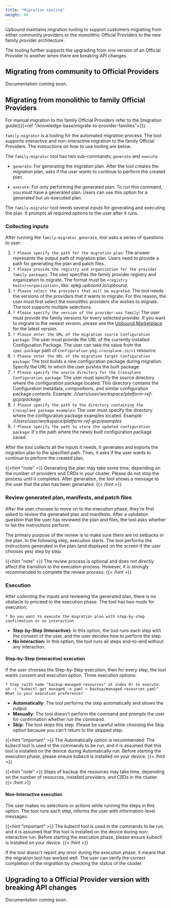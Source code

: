 ```yaml
---
title: "Migration tooling"
weight: 40
---
```


Upbound maintains migration tooling to support customers migrating from either
community providers or the monolithic Official Providers to the new family
provider architecture.

The tooling further supports the upgrading from one version of an Official
Provider to another when there are breaking API changes.

## Migrating from community to Official Providers

Documentation coming soon.

## Migrating from monolithic to family Official Providers

For manual migration to the family Official Providers refer to the
[migration guide]({{<ref "/knowledge-base/migrate-to-provider-families">}}).

`family-migrator` is a tooling for the automated migration process. The tool
supports interactive and non-interactive migration to the family Official
Providers. The instructions on how to use tooling are below.

The `family-migrator` tool has two sub-commands, `generate` and `execute`.

<!-- vale alex.ProfanityUnlikely = NO -->
<!-- ignore "executed" -->
- `generate`: For generating the migration plan. After the tool creates the
migration plan, asks if the user wants to continue to perform the created plan.

- `execute`: For only performing the generated plan. To run this command,
you must have a generated plan. Users can use this option for a generated but
un-executed plan.
<!-- vale alex.ProfanityUnlikely = YES -->

The `family-migrator` tool needs several inputs for generating and executing the
plan. It prompts all required options to the user after it runs.

### Collecting inputs

After running the `family-migrator generate`, tool asks a series of questions
to user:

1. `? Please specify the path for the migration plan`: The answer represents the
output path of migration plan. Users need to provide a path for generating the
plan and patch files.
2. `? Please provide the registry and organization for the provider family
packages`: The user specifies the family provider registry and organization to
migrate. The format must be `<registry host>/<organization>`,
like: _xpkg.upbound.io/upbound_.
3. `? Please select the providers that will be migrated`:
The tool needs the versions of the providers that it wants to migrate. For this
reason, the user must first select the monolithic providers she wishes to
migrate. The tool supports multiple selections.
4. `? Please specify the version of the provider-xxx family`: The user must
provide the family versions for every selected provider.
If you want to migrate to the newest version, please see the [Upbound
Marketplace](https://marketplace.upbound.io/) for the latest version.
5. `? Please enter the URL of the migration source Configuration package`: The
user must provide the URL of the currently installed Configuration Package. The
user can take the value from the `spec.package` path of
`Configuration.pkg.crossplane.io/v1` resource.
6. `? Please enter the URL of the migration target Configuration package`: The
tool builds a new configuration package during migration. Specify the URL to
which the user pushes the built package.
7. `? Please specify the source directory for the Crossplane Configuration
package`: The user must specify the source directory where the configuration
package located. This directory contains the Configuration metadata,
compositions, and similar configuration package contents. Example:
_/Users/user/workspace/platform-ref-gcp/package_
8. `? Please specify the path to the directory containing the Crossplane package
examples`: The user must specify the directory where the configuration package
examples located. Example: _/Users/user/workspace/platform-ref-gcp/examples_
9. `? Please specify the path to store the updated configuration package`: It's
the path where the newly built configuration package saved.

<!-- vale alex.ProfanityUnlikely = NO -->
<!-- ignore "execution" -->
After the tool collects all the inputs it needs, it generates and exports the
migration plan to the specified path. Then, it asks if the user wants to
continue to perform the created plan.
<!-- vale alex.ProfanityUnlikely = YES -->

{{<hint "note" >}}
Generating the plan may take some time, depending on the number of providers and
CRDs in your cluster. Please do not stop the process until it completes. After
generation, the tool shows a message to the user that the plan has been
generated.
{{< /hint >}}

### Review generated plan, manifests, and patch files
<!-- vale alex.ProfanityUnlikely = NO -->
<!-- ignore "execution" -->
After the user chooses to move on to the execution phase, they're first
asked to review the generated plan and manifests. After a validation question
that the user has reviewed the plan and files, the tool asks whether to list the
instructions perform.

The primary purpose of the review is to make sure there are no setbacks
in the plan. In the following step, execution starts. The tool performs the
instructions generated in the plan (and displayed on the screen if the user
chooses yes) step by step.

{{<hint "note" >}}
The review process is optional and does not directly affect the transition to
the execution process. However, it is strongly recommended to complete the
review process.
{{< /hint >}}

### Execution

After collecting the inputs and reviewing the generated plan, there is no
obstacle to proceed to the execution phase. The tool has two mods for execution:
<!-- vale alex.ProfanityUnlikely = YES -->

`? Do you want to execute the migration plan with step-by-step confirmation or
no interaction`

- **Step-by-Step (Interactive):** In this option, the tool runs each step with
the consent of the user, and the user decides how to perform the step.
- **No Interaction:** In this option, the tool runs all steps end-to-end without
any interaction.

<!-- vale alex.ProfanityUnlikely = NO -->
<!-- ignore "execution" -->
#### Step-by-Step (interactive) execution

If the user chooses the Step-by-Step execution, then for every step, the tool
wants consent and execution option. Three execution options:

`? Step (with name "backup-managed-resources" at index 0) to execute:
sh -c "kubectl get managed -o yaml > backup/managed-resources.yaml"
What is your execution preference?`
<!-- vale alex.ProfanityUnlikely = YES -->

- **Automatically**: The tool performs the step automatically and shows
  the output.
- **Manually**: The tool doesn't perform the command and prompts the user for
confirmation whether run the command.
- **Skip**: The tool skips this step. Please be careful while choosing the Skip
option because you can't return to the skipped step.

<!-- vale alex.ProfanityUnlikely = NO -->
<!-- ignore "execution" -->
{{<hint "important" >}}
The Automatically option is recommended. The kubectl tool is used in the
commands to be run, and it is assumed that this tool is installed on the device
during Automatically run. Before starting the execution phase, please ensure
kubectl is installed on your device.
{{< /hint >}}
<!-- vale alex.ProfanityUnlikely = YES -->

{{<hint "note" >}}
Steps of backup the resources may take time, depending on the number of
resources, installed providers, and CRDs in the cluster.
{{< /hint >}}

<!-- vale alex.ProfanityUnlikely = NO -->
<!-- ignore "execution" -->
#### Non-Interactive execution
<!-- vale alex.ProfanityUnlikely = YES -->

The user makes no selections or actions while running the steps in this option.
The tool runs each step, informs the user with information-level
messages.

<!-- vale alex.ProfanityUnlikely = NO -->
<!-- ignore "execution" -->
{{<hint "important" >}}
The kubectl tool is used in the commands to be run, and it is assumed that this
tool is installed on the device during non-interactive run. Before starting the
execution phase, please ensure kubectl is installed on your device.
{{< /hint >}}

If the tool doesn't report any error during the execution phase, it means that
the migration tool has worked well. The user can verify the correct
completion of the migration by checking the status of the cluster.
<!-- vale alex.ProfanityUnlikely = YES -->

## Upgrading to a Official Provider version with breaking API changes

Documentation coming soon.
